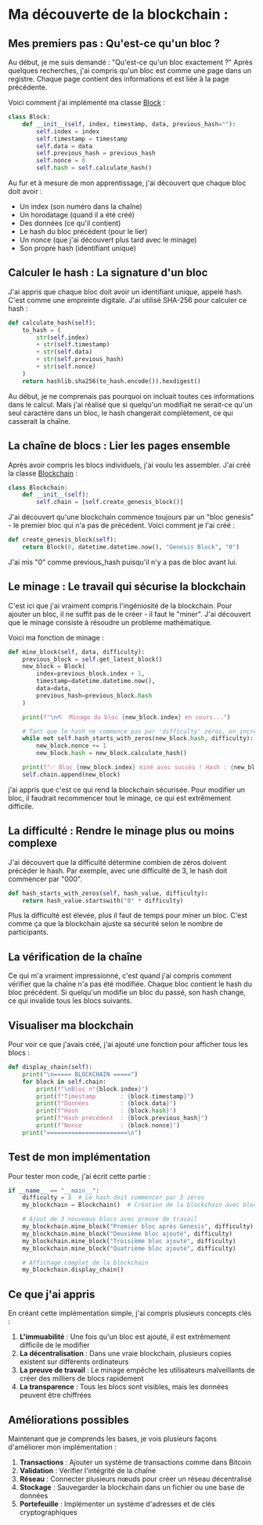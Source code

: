 # Ma découverte de la blockchain : 



## Mes premiers pas : Qu'est-ce qu'un bloc ?

Au début, je me suis demandé : "Qu'est-ce qu'un bloc exactement ?" Après quelques recherches, j'ai compris qu'un bloc est comme une page dans un registre. Chaque page contient des informations et est liée à la page précédente.

Voici comment j'ai implémenté ma classe [Block](file:///c:/Users/MSI/Desktop/Blockchain/main.py#L5-L22) :

```python
class Block:
    def __init__(self, index, timestamp, data, previous_hash=""):
        self.index = index
        self.timestamp = timestamp
        self.data = data
        self.previous_hash = previous_hash
        self.nonce = 0
        self.hash = self.calculate_hash()
```

Au fur et à mesure de mon apprentissage, j'ai découvert que chaque bloc doit avoir :
- Un index (son numéro dans la chaîne)
- Un horodatage (quand il a été créé)
- Des données (ce qu'il contient)
- Le hash du bloc précédent (pour le lier)
- Un nonce (que j'ai découvert plus tard avec le minage)
- Son propre hash (identifiant unique)

## Calculer le hash : La signature d'un bloc

J'ai appris que chaque bloc doit avoir un identifiant unique, appelé hash. C'est comme une empreinte digitale. J'ai utilisé SHA-256 pour calculer ce hash :

```python
def calculate_hash(self):
    to_hash = (
        str(self.index)
        + str(self.timestamp)
        + str(self.data)
        + str(self.previous_hash)
        + str(self.nonce)
    )
    return hashlib.sha256(to_hash.encode()).hexdigest()
```

Au début, je ne comprenais pas pourquoi on incluait toutes ces informations dans le calcul. Mais j'ai réalisé que si quelqu'un modifiait ne serait-ce qu'un seul caractère dans un bloc, le hash changerait complètement, ce qui casserait la chaîne.

## La chaîne de blocs : Lier les pages ensemble

Après avoir compris les blocs individuels, j'ai voulu les assembler. J'ai créé la classe [Blockchain](file:///c:/Users/MSI/Desktop/Blockchain/main.py#L25-L79) :

```python
class Blockchain:
    def __init__(self):
        self.chain = [self.create_genesis_block()]
```

J'ai découvert qu'une blockchain commence toujours par un "bloc genesis" - le premier bloc qui n'a pas de précédent. Voici comment je l'ai créé :

```python
def create_genesis_block(self):
    return Block(0, datetime.datetime.now(), "Genesis Block", "0")
```

J'ai mis "0" comme previous_hash puisqu'il n'y a pas de bloc avant lui.

## Le minage : Le travail qui sécurise la blockchain

C'est ici que j'ai vraiment compris l'ingéniosité de la blockchain. Pour ajouter un bloc, il ne suffit pas de le créer - il faut le "miner". J'ai découvert que le minage consiste à résoudre un probleme  mathématique.

Voici ma fonction de minage :

```python
def mine_block(self, data, difficulty):
    previous_block = self.get_latest_block()
    new_block = Block(
        index=previous_block.index + 1,
        timestamp=datetime.datetime.now(),
        data=data,
        previous_hash=previous_block.hash
    )

    print(f"\n⛏️  Minage du bloc {new_block.index} en cours...")

    # Tant que le hash ne commence pas par 'difficulty' zéros, on incrémente le nonce
    while not self.hash_starts_with_zeros(new_block.hash, difficulty):
        new_block.nonce += 1
        new_block.hash = new_block.calculate_hash()

    print(f"✅ Bloc {new_block.index} miné avec succès ! Hash : {new_block.hash}")
    self.chain.append(new_block)
```

 j'ai appris que c'est ce qui rend la blockchain sécurisée. Pour modifier un bloc, il faudrait recommencer tout le minage, ce qui est extrêmement difficile.

## La difficulté : Rendre le minage plus ou moins complexe

J'ai découvert que la difficulté détermine combien de zéros doivent précéder le hash. Par exemple, avec une difficulté de 3, le hash doit commencer par "000".

```python
def hash_starts_with_zeros(self, hash_value, difficulty):
    return hash_value.startswith("0" * difficulty)
```

Plus la difficulté est élevée, plus il faut de temps pour miner un bloc. C'est comme ça que la blockchain ajuste sa sécurité selon le nombre de participants.

##  La vérification de la chaîne

Ce qui m'a vraiment impressionné, c'est quand j'ai compris comment vérifier que la chaîne n'a pas été modifiée. Chaque bloc contient le hash du bloc précédent. Si quelqu'un modifie un bloc du passé, son hash change, ce qui invalide tous les blocs suivants.

## Visualiser ma blockchain

Pour voir ce que j'avais créé, j'ai ajouté une fonction pour afficher tous les blocs :

```python
def display_chain(self):
    print("\n===== BLOCKCHAIN =====")
    for block in self.chain:
        print(f"\nBloc n°{block.index}")
        print(f"Timestamp       : {block.timestamp}")
        print(f"Données         : {block.data}")
        print(f"Hash            : {block.hash}")
        print(f"Hash précédent  : {block.previous_hash}")
        print(f"Nonce           : {block.nonce}")
    print("=======================\n")
```

## Test de mon implémentation

Pour tester mon code, j'ai écrit cette partie :

```python
if __name__ == "__main__":
    difficulty = 3  # Le hash doit commencer par 3 zéros
    my_blockchain = Blockchain()  # Création de la blockchain avec bloc genesis

    # Ajout de 3 nouveaux blocs avec preuve de travail
    my_blockchain.mine_block("Premier bloc après Genesis", difficulty)
    my_blockchain.mine_block("Deuxième bloc ajouté", difficulty)
    my_blockchain.mine_block("Troisième bloc ajouté", difficulty)
    my_blockchain.mine_block("Quatrième bloc ajouté", difficulty)

    # Affichage complet de la blockchain
    my_blockchain.display_chain()
```

## Ce que j'ai appris

En créant cette implémentation simple, j'ai compris plusieurs concepts clés :

1. **L'immuabilité** : Une fois qu'un bloc est ajouté, il est extrêmement difficile de le modifier
2. **La décentralisation** : Dans une vraie blockchain, plusieurs copies existent sur différents ordinateurs
3. **La preuve de travail** : Le minage empêche les utilisateurs malveillants de créer des milliers de blocs rapidement
4. **La transparence** : Tous les blocs sont visibles, mais les données peuvent être chiffrées

## Améliorations possibles

Maintenant que je comprends les bases, je vois plusieurs façons d'améliorer mon implémentation :

1. **Transactions** : Ajouter un système de transactions comme dans Bitcoin
2. **Validation** : Vérifier l'intégrité de la chaîne
3. **Réseau** : Connecter plusieurs nœuds pour créer un réseau décentralisé
4. **Stockage** : Sauvegarder la blockchain dans un fichier ou une base de données
5. **Portefeuille** : Implémenter un système d'adresses et de clés cryptographiques

